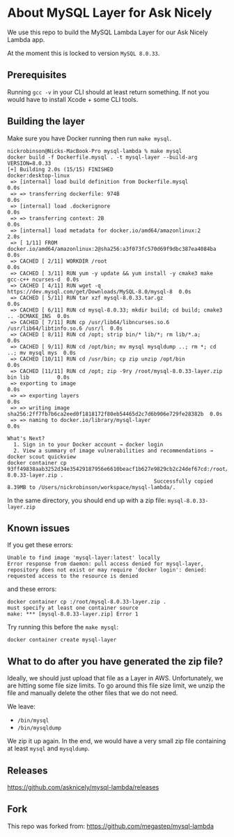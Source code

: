 # About MySQL Layer for Ask Nicely
We use this repo to build the MySQL Lambda Layer for our Ask Nicely Lambda app.

At the moment this is locked to version `MySQL 8.0.33`.
## Prerequisites
Running `gcc -v` in your CLI should at least return something. If not you would have to install Xcode + some CLI tools.

## Building the layer
Make sure you have Docker running then run `make mysql`.

```
nickrobinson@Nicks-MacBook-Pro mysql-lambda % make mysql
docker build -f Dockerfile.mysql . -t mysql-layer --build-arg VERSION=8.0.33
[+] Building 2.0s (15/15) FINISHED                                    docker:desktop-linux
 => [internal] load build definition from Dockerfile.mysql                            0.0s
 => => transferring dockerfile: 974B                                                  0.0s
 => [internal] load .dockerignore                                                     0.0s
 => => transferring context: 2B                                                       0.0s
 => [internal] load metadata for docker.io/amd64/amazonlinux:2                        2.0s
 => [ 1/11] FROM docker.io/amd64/amazonlinux:2@sha256:a3f073fc570d69f9dbc387ea4084ba  0.0s
 => CACHED [ 2/11] WORKDIR /root                                                      0.0s
 => CACHED [ 3/11] RUN yum -y update && yum install -y cmake3 make gcc-c++ ncurses-d  0.0s
 => CACHED [ 4/11] RUN wget -q https://dev.mysql.com/get/Downloads/MySQL-8.0/mysql-8  0.0s
 => CACHED [ 5/11] RUN tar xzf mysql-8.0.33.tar.gz                                    0.0s
 => CACHED [ 6/11] RUN cd mysql-8.0.33; mkdir build; cd build; cmake3 .. -DCMAKE_INS  0.0s
 => CACHED [ 7/11] RUN cp /usr/lib64/libncurses.so.6 /usr/lib64/libtinfo.so.6 /usr/l  0.0s
 => CACHED [ 8/11] RUN cd /opt; strip bin/* lib/*; rm lib/*.a;                        0.0s
 => CACHED [ 9/11] RUN cd /opt/bin; mv mysql mysqldump ..; rm *; cd ..; mv mysql mys  0.0s
 => CACHED [10/11] RUN cd /usr/bin; cp zip unzip /opt/bin                             0.0s
 => CACHED [11/11] RUN cd /opt; zip -9ry /root/mysql-8.0.33-layer.zip bin lib         0.0s
 => exporting to image                                                                0.0s
 => => exporting layers                                                               0.0s
 => => writing image sha256:2ff7fb7b6ca2eed0f1818172f80eb54465d2c7d6b906e729fe28382b  0.0s
 => => naming to docker.io/library/mysql-layer                                        0.0s

What's Next?
  1. Sign in to your Docker account → docker login
  2. View a summary of image vulnerabilities and recommendations → docker scout quickview
docker container cp 93ff49838aab3252d34e35429187956e6610beacf1b627e9829cb2c24def67cd:/root/mysql-8.0.33-layer.zip .
                                               Successfully copied 8.39MB to /Users/nickrobinson/workspace/mysql-lambda/.

```

In the same directory, you should end up with a zip file: `mysql-8.0.33-layer.zip`

## Known issues

If you get these errors:
```
Unable to find image 'mysql-layer:latest' locally
Error response from daemon: pull access denied for mysql-layer, repository does not exist or may require 'docker login': denied: requested access to the resource is denied
```
and these errors:
```
docker container cp :/root/mysql-8.0.33-layer.zip .                                                                                                                                                                                  
must specify at least one container source                                                                                                                                                                                           
make: *** [mysql-8.0.33-layer.zip] Error 1
```

Try running this before the `make mysql`:
```
docker container create mysql-layer
```

## What to do after you have generated the zip file?
Ideally, we should just upload that file as a Layer in AWS. Unfortunately, we are hitting some file size limits.
To go around this file size limit, we unzip the file and manually delete the other files that we do not need.

We leave:
* `/bin/mysql`
* `/bin/mysqldump`

We zip it up again. In the end, we would have a very small zip file containing at least `mysql` and `mysqldump`.

## Releases
https://github.com/asknicely/mysql-lambda/releases

## Fork
This repo was forked from: https://github.com/megastep/mysql-lambda
